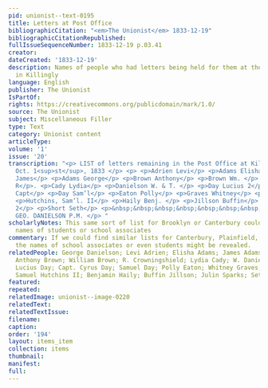 ```yaml
---
pid: unionist--text-0195
title: Letters at Post Office
bibliographicCitation: "<em>The Unionist</em> 1833-12-19"
bibliographicCitationRepublished: 
fullIssueSequenceNumber: 1833-12-19 p.03.41
creator: 
dateCreated: '1833-12-19'
description: Names of people who had letters being held for them at the post office
  in Killingly
language: English
publisher: The Unionist
IsPartOf: 
rights: https://creativecommons.org/publicdomain/mark/1.0/
source: The Unionist
subject: Miscellaneous Filler
type: Text
category: Unionist content
articleType: 
volume: '1'
issue: '20'
transcription: "<p> LIST of letters remaining in the Post Office at Killingly, Ct.
  Oct. 1<sup>st</sup>, 1833 </p> <p> <p>Adrien Levi</p> <p>Adams Elisha</p> <p>Adams
  James</p> <p>Adams George</p> <p>Brown Anthony</p> <p>Brown Wm. </p> <p>Crowningshield
  R</p>. <p>Cady Lydia</p> <p>Danielson W. & T. </p> <p>Day Lucius 2</p> <p>Day Cyrus
  Capt</p> <p>Day Sam’l</p> <p>Eaton Polly</p> <p>Graves Whitney</p> <p>Hutchins Sam’l</p>
  <p>Hutchins, Sam’l. II</p> <p>Haily Benj. </p> <p>Jillson Buffin</p> <p>Sparks Julin
  2</p> <p>Short Seth</p> <p>&nbsp;&nbsp;&nbsp;&nbsp;&nbsp;&nbsp;&nbsp;&nbsp;&nbsp;&nbsp;&nbsp;&nbsp;&nbsp;&nbsp;&nbsp;&nbsp;&nbsp;&nbsp;&nbsp;&nbsp;&nbsp;&nbsp;&nbsp;&nbsp;&nbsp;&nbsp;&nbsp;&nbsp;&nbsp;&nbsp;&nbsp;&nbsp;&nbsp;&nbsp;&nbsp;
  GEO. DANIELSON P.M. </p> "
scholarlyNotes: This same sort of list for Brooklyn or Canterbury could have revealed
  names of students or school associates
commentary: If we could find similar lists for Canterbury, Plainfield, and/or Brooklyn,
  the names of school associates or even students might be revealed.
relatedPeople: George Danielson; Levi Adrien; Elisha Adams; James Adams; George Adams;
  Anthony Brown; William Brown; R. Crowningshield; Lydia Cady; W. Danielson; T. Danielson;
  Lucius Day; Capt. Cyrus Day; Samuel Day; Polly Eaton; Whitney Graves; Samuel Hutchins;
  Samuel Hutchins II; Benjamin Haily; Buffin Jillson; Julin Sparks; Seth Short
featured: 
repeated: 
relatedImage: unionist--image-0220
relatedText: 
relatedTextIssue: 
filename: 
caption: 
order: '194'
layout: items_item
collection: items
thumbnail: 
manifest: 
full: 
---
```

